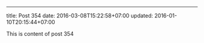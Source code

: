 ---
title: Post 354
date: 2016-03-08T15:22:58+07:00
updated: 2016-01-10T20:15:44+07:00

This is content of post 354